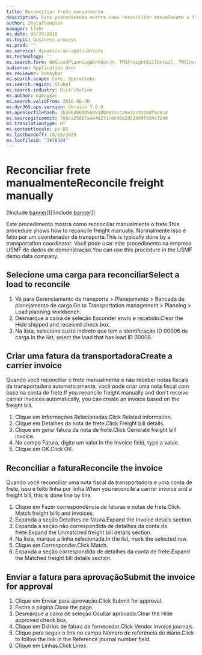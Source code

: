 ```yaml
---
title: Reconciliar frete manualmente
description: Este procedimento mostra como reconciliar manualmente o frete.
author: ShylaThompson
manager: tfehr
ms.date: 08/29/2018
ms.topic: business-process
ms.prod: ''
ms.service: dynamics-ax-applications
ms.technology: ''
ms.search.form: WHSLoadPlanningWorkbench, TMSFreightBillDetail, TMSInvoiceTable, TMSFreightBillInvoiceReconcile, TMSInvoiceJournal, LedgerJournalTable, LedgerJournalTransDaily
audience: Application User
ms.reviewer: kamaybac
ms.search.scope: Core, Operations
ms.search.region: Global
ms.search.industry: Distribution
ms.author: kamaybac
ms.search.validFrom: 2016-06-30
ms.dyn365.ops.version: Version 7.0.0
ms.openlocfilehash: 3b466db6d0568918b0833cc28e32c33168fac814
ms.sourcegitcommit: 708ca25687a4e48271cdcd6d2d22d99fb94cf140
ms.translationtype: HT
ms.contentlocale: pt-BR
ms.lasthandoff: 10/10/2020
ms.locfileid: "3978304"
---
```

# <a name="reconcile-freight-manually"></a><span data-ttu-id="cb2c6-103">Reconciliar frete manualmente</span><span class="sxs-lookup"><span data-stu-id="cb2c6-103">Reconcile freight manually</span></span>

<span data-ttu-id="cb2c6-104">[!include [banner](../../includes/banner.md)]]</span><span class="sxs-lookup"><span data-stu-id="cb2c6-104">[!include [banner](../../includes/banner.md)]]</span></span>

<span data-ttu-id="cb2c6-105">Este procedimento mostra como reconciliar manualmente o frete.</span><span class="sxs-lookup"><span data-stu-id="cb2c6-105">This procedure shows how to reconcile freight manually.</span></span> <span data-ttu-id="cb2c6-106">Normalmente isso é feito por um coordenador de transporte.</span><span class="sxs-lookup"><span data-stu-id="cb2c6-106">This is typically done by a transportation coordinator.</span></span> <span data-ttu-id="cb2c6-107">Você pode usar este procedimento na empresa USMF de dados de demonstração.</span><span class="sxs-lookup"><span data-stu-id="cb2c6-107">You can use this procedure in the USMF demo data company.</span></span>


## <a name="select-a-load-to-reconcile"></a><span data-ttu-id="cb2c6-108">Selecione uma carga para reconciliar</span><span class="sxs-lookup"><span data-stu-id="cb2c6-108">Select a load to reconcile</span></span>
1. <span data-ttu-id="cb2c6-109">Vá para Gerenciamento de transporte > Planejamento > Bancada de planejamento de carga.</span><span class="sxs-lookup"><span data-stu-id="cb2c6-109">Go to Transportation management > Planning > Load planning workbench.</span></span>
2. <span data-ttu-id="cb2c6-110">Desmarque a caixa de seleção Esconder envio e recebido.</span><span class="sxs-lookup"><span data-stu-id="cb2c6-110">Clear the Hide shipped and received check box.</span></span> 
3. <span data-ttu-id="cb2c6-111">Na lista, selecione custo indireto que tem a identificação ID 00006 de carga.</span><span class="sxs-lookup"><span data-stu-id="cb2c6-111">In the list, select the load that has load ID 00006.</span></span>

## <a name="create-a-carrier-invoice"></a><span data-ttu-id="cb2c6-112">Criar uma fatura da transportadora</span><span class="sxs-lookup"><span data-stu-id="cb2c6-112">Create a carrier invoice</span></span>
<span data-ttu-id="cb2c6-113">Quando você reconciliar o frete manualmente e não receber notas fiscais da transportadora automaticamente, você pode criar uma nota fiscal com base na conta de frete.</span><span class="sxs-lookup"><span data-stu-id="cb2c6-113">If you reconcile freight manually and don't receive carrier invoices automatically, you can create an invoice based on the freight bill.</span></span>  
1. <span data-ttu-id="cb2c6-114">Clique em Informações Relacionadas.</span><span class="sxs-lookup"><span data-stu-id="cb2c6-114">Click Related information.</span></span>
2. <span data-ttu-id="cb2c6-115">Clique em Detalhes da nota de frete.</span><span class="sxs-lookup"><span data-stu-id="cb2c6-115">Click Freight bill details.</span></span>
3. <span data-ttu-id="cb2c6-116">Clique em gerar fatura da nota de frete.</span><span class="sxs-lookup"><span data-stu-id="cb2c6-116">Click Generate freight bill invoice.</span></span>
4. <span data-ttu-id="cb2c6-117">No campo Fatura, digite um valor.</span><span class="sxs-lookup"><span data-stu-id="cb2c6-117">In the Invoice field, type a value.</span></span>
5. <span data-ttu-id="cb2c6-118">Clique em OK.</span><span class="sxs-lookup"><span data-stu-id="cb2c6-118">Click OK.</span></span>

## <a name="reconcile-the-invoice"></a><span data-ttu-id="cb2c6-119">Reconciliar a fatura</span><span class="sxs-lookup"><span data-stu-id="cb2c6-119">Reconcile the invoice</span></span>
<span data-ttu-id="cb2c6-120">Quando você reconciliar uma nota fiscal da transportadora e uma conta de frete, isso é feito linha por linha.</span><span class="sxs-lookup"><span data-stu-id="cb2c6-120">When you reconcile a carrier invoice and a freight bill, this is done line by line.</span></span>  
1. <span data-ttu-id="cb2c6-121">Clique em Fazer correspondência de faturas e notas de frete.</span><span class="sxs-lookup"><span data-stu-id="cb2c6-121">Click Match freight bills and invoices.</span></span>
2. <span data-ttu-id="cb2c6-122">Expanda a seção Detalhes de fatura.</span><span class="sxs-lookup"><span data-stu-id="cb2c6-122">Expand the Invoice details section.</span></span>
3. <span data-ttu-id="cb2c6-123">Expanda a seção não correspondida de detalhes da conta de frete.</span><span class="sxs-lookup"><span data-stu-id="cb2c6-123">Expand the Unmatched freight bill details section.</span></span>
4. <span data-ttu-id="cb2c6-124">Na lista, marque a linha selecionada.</span><span class="sxs-lookup"><span data-stu-id="cb2c6-124">In the list, mark the selected row.</span></span>
5. <span data-ttu-id="cb2c6-125">Clique em Corresponder.</span><span class="sxs-lookup"><span data-stu-id="cb2c6-125">Click Match.</span></span>
6. <span data-ttu-id="cb2c6-126">Expanda a seção correspondida de detalhes da conta de frete.</span><span class="sxs-lookup"><span data-stu-id="cb2c6-126">Expand the Matched freight bill details section.</span></span>

## <a name="submit-the-invoice-for-approval"></a><span data-ttu-id="cb2c6-127">Enviar a fatura para aprovação</span><span class="sxs-lookup"><span data-stu-id="cb2c6-127">Submit the invoice for approval</span></span>
1. <span data-ttu-id="cb2c6-128">Clique em Enviar para aprovação.</span><span class="sxs-lookup"><span data-stu-id="cb2c6-128">Click Submit for approval.</span></span>
2. <span data-ttu-id="cb2c6-129">Feche a página.</span><span class="sxs-lookup"><span data-stu-id="cb2c6-129">Close the page.</span></span>
3. <span data-ttu-id="cb2c6-130">Desmarque a caixa de seleção Ocultar aprovado.</span><span class="sxs-lookup"><span data-stu-id="cb2c6-130">Clear the Hide approved check box.</span></span> 
4. <span data-ttu-id="cb2c6-131">Clique em Diários de fatura de fornecedor.</span><span class="sxs-lookup"><span data-stu-id="cb2c6-131">Click Vendor invoice journals.</span></span>
5. <span data-ttu-id="cb2c6-132">Clique para seguir o link no campo Número de referência do diário.</span><span class="sxs-lookup"><span data-stu-id="cb2c6-132">Click to follow the link in the Reference journal number field.</span></span>
6. <span data-ttu-id="cb2c6-133">Clique em Linhas.</span><span class="sxs-lookup"><span data-stu-id="cb2c6-133">Click Lines.</span></span>

